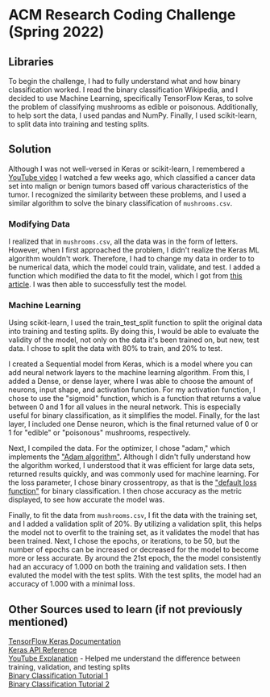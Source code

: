 # ACM Research Coding Challenge (Spring 2022)

## Libraries
To begin the challenge, I had to fully understand what and how binary classification worked. I read the binary classification Wikipedia, and I decided to use Machine Learning, specifically TensorFlow Keras, to solve the problem of classifying mushrooms as edible or poisonous. Additionally, to help sort the data, I used pandas and NumPy. Finally, I used scikit-learn, to split data into training and testing splits. 

## Solution
Although I was not well-versed in Keras or scikit-learn, I remembered a [YouTube video](https://www.youtube.com/watch?v=z1PGJ9quPV8&t=583s&ab_channel=Khanrad) I watched a few weeks ago, which classified a cancer data set into malign or benign tumors based off various characteristics of the tumor. I recognized the similarity between these problems, and I used a similar algorithm to solve the binary classification of `mushrooms.csv`.

### Modifying Data
I realized that in `mushrooms.csv`, all the data was in the form of letters. However, when I first approached the problem, I didn't realize the Keras ML algorithm wouldn't work. Therefore, I had to change my data in order to to be numerical data, which the model could train, validate, and test. I added a function which modified the data to fit the model, which I got from [this article](https://pythonprogramming.net/working-with-non-numerical-data-machine-learning-tutorial/). I was then able to successfully test the model. 

### Machine Learning
Using scikit-learn, I used the train_test_split function to split the original data into training and testing splits. By doing this, I would be able to evaluate the validity of the model, not only on the data it's been trained on, but new, test data. I chose to split the data with 80% to train, and 20% to test. 

I created a Sequential model from Keras, which is a model where you can add neural network layers to the machine learning algorithm. From this, I added a Dense, or dense layer, where I was able to choose the amount of neurons, input shape, and activation function. For my activation function, I chose to use the "sigmoid" function, which is a function that returns a value between 0 and 1 for all values in the neural network. This is especially useful for binary classification, as it simplifies the model. Finally, for the last layer, I included one Dense neuron, which is the final returned value of 0 or 1 for "edible" or "poisonous" mushrooms, respectively.  

Next, I compiled the data. For the optimizer, I chose "adam," which implements the ["Adam algorithm"](https://machinelearningmastery.com/adam-optimization-algorithm-for-deep-learning/). Although I didn't fully understand how the algorithm worked, I understood that it was efficient for large data sets, returned results quickly, and was commonly used for machine learning. For the loss parameter, I chose binary crossentropy, as that is the ["default loss function"](https://machinelearningmastery.com/how-to-choose-loss-functions-when-training-deep-learning-neural-networks/) for binary classification. I then chose accuracy as the metric displayed, to see how accurate the model was. 

Finally, to fit the data from `mushrooms.csv`, I fit the data with the training set, and I added a validation split of 20%. By utilizing a validation split, this helps the model not to overfit to the training set, as it validates the model that has been trained. Next, I chose the epochs, or iterations, to be 50, but the number of epochs can be increased or decreased for the model to become more or less accurate. By around the 21st epoch, the the model consistently had an accuracy of 1.000 on both the training and validation sets. I then evaluted the model with the test splits. With the test splits, the model had an accuracy of 1.000 with a minimal loss. 

## Other Sources used to learn (if not previously mentioned)
[TensorFlow Keras Documentation](https://www.tensorflow.org/api_docs/python/tf/keras)  
[Keras API Reference](https://keras.io/api/)  
[YouTube Explanation](https://www.youtube.com/watch?v=Zi-0rlM4RDs&ab_channel=deeplizard) - Helped me understand the difference between training, validation, and testing splits  
[Binary Classification Tutorial 1](https://www.atmosera.com/blog/binary-classification-with-neural-networks/)  
[Binary Classification Tutorial 2](https://machinelearningmastery.com/binary-classification-tutorial-with-the-keras-deep-learning-library/)



